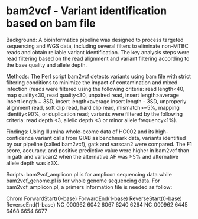 # bam2vcf - Variant identification based on bam file

Background:
A bioinformatics pipeline was designed to process targeted sequencing and WGS data, including several filters to eliminate non-MTBC reads and obtain reliable variant identification. The key analysis steps were read filtering based on the read alignment and variant filtering according to the base quality and allele depth.

Methods:
The Perl script bam2vcf detects variants using bam file with strict filtering conditions to minimize the impact of contamination and mixed infection (reads were filtered using the following criteria: read length<40, map quality<30, read quality<30, unpaired read, insert length>average insert length + 3SD, insert length<average insert length - 3SD, unproperly alignment read, soft clip read, hard clip read, mismatch>=5%, mapping identity<90%, or duplication read; variants were filtered by the following criteria: read depth <3, allelic depth <3 or minor allele frequency<1%).

Findings:
Using Illumina whole-exome data of HG002 and its high-confidence variant calls from GIAB as benchmark data, variants identified by our pipeline (called bam2vcf), gatk and varscan2 were compared. The F1 score, accuracy, and positive predictive value were higher in bam2vcf than in gatk and varscan2 when the alternative AF was ≥5% and alternative allele depth was ≥3X. 

Scripts:
bam2vcf_amplicon.pl is for amplicon sequencing data while bam2vcf_genome.pl is for whole genome sequencing data. For bam2vcf_amplicon.pl, a primers information file is needed as follow:

Chrom	ForwardStart(0-base)	ForwardEnd(1-base)	ReverseStart(0-base)	ReverseEnd(1-base)
NC_000962	6042	6067	6240	6264
NC_000962	6445	6468	6654	6677
